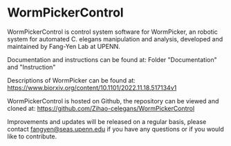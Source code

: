 # WormPickerControl

WormPickerControl is control system software for WormPicker, an robotic system for automated C. elegans manipulation and analysis, developed and maintained by Fang-Yen Lab at UPENN.

Documentation and instructions can be found at:
    Folder "Documentation" and "Instruction"
    
Descriptions of WormPicker can be found at:
    https://www.biorxiv.org/content/10.1101/2022.11.18.517134v1
    
WormPickerControl is hosted on Github, the repository can be viewed and cloned at:
    https://github.com/Zihao-celegans/WormPickerControl
   
Improvements and updates will be released on a regular basis, please contact fangyen@seas.upenn.edu if you have any questions or if you would like to contribute.

